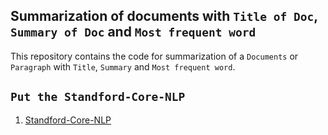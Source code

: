 
## Summarization of documents with `Title of Doc`, `Summary of Doc` and `Most frequent word`

This repository contains the code for summarization of a `Documents` or `Paragraph` with `Title`, `Summary` and `Most frequent word`.


## `Put the Standford-Core-NLP`

1. [Standford-Core-NLP](https://stanfordnlp.github.io/CoreNLP/download.html)



